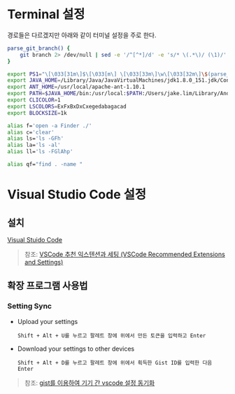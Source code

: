 # Terminal 설정

경로들은 다르겠지만 아래와 같이 터미널 설정을 주로 한다.

```sh
parse_git_branch() {
    git branch 2> /dev/null | sed -e '/^[^*]/d' -e 's/* \(.*\)/ (\1)/'
}

export PS1="\[\033[31m\]$\[\033[m\] \[\033[33m\]\w\[\033[32m\]\$(parse_git_branch)\[\033[36;1m\] >> \[\033[m\]"
export JAVA_HOME=/Library/Java/JavaVirtualMachines/jdk1.8.0_151.jdk/Contents/Home
export ANT_HOME=/usr/local/apache-ant-1.10.1
export PATH=$JAVA_HOME/bin:/usr/local:$PATH:/Users/jake.lim/Library/Android/sdk/platform-tools/:${ANT_HOME}/bin
export CLICOLOR=1
export LSCOLORS=ExFxBxDxCxegedabagacad
export BLOCKSIZE=1k

alias f='open -a Finder ./'
alias c='clear'
alias ls='ls -GFh'
alias la='ls -al'
alias ll='ls -FGlAhp'

alias qf="find . -name "
```

# Visual Studio Code 설정

## 설치

[Visual Stuido Code](https://code.visualstudio.com/)

> 참조: [VSCode 추천 익스텐션과 세팅 (VSCode Recommended Extensions and Settings)](https://www.vobour.com/vscode-%EC%B6%94%EC%B2%9C-%EC%9D%B5%EC%8A%A4%ED%85%90%EC%85%98%EA%B3%BC-%EC%84%B8%ED%8C%85-vscode-recommended-e)


## 확장 프로그램 사용법

### Setting Sync

* Upload your settings
	
	```
	Shift + Alt + U를 누르고 팔레트 창에 위에서 만든 토큰을 입력하고 Enter
	```
	
* Download your settings to other devices

	```
	Shift + Alt + D를 누르고 팔레트 창에 위에서 획득한 Gist ID를 입력한 다음 Enter
	```

> 참조: [gist를 이용하여 기기 간 vscode 설정 동기화](https://medium.com/@kyo504/gist%EB%A5%BC-%EC%9D%B4%EC%9A%A9%ED%95%98%EC%97%AC-%EA%B8%B0%EA%B8%B0-%EA%B0%84-vscode-%EC%84%A4%EC%A0%95-%EB%8F%99%EA%B8%B0%ED%99%94-c856082b7362)